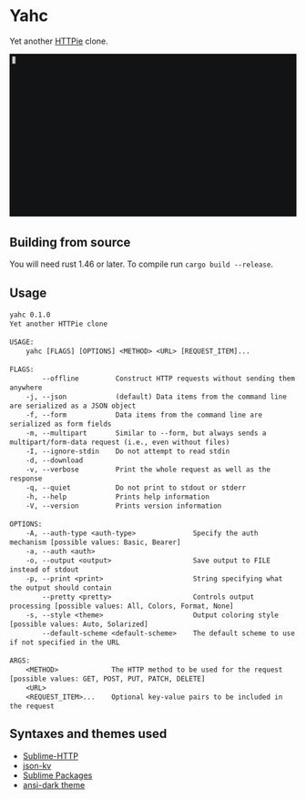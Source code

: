 # Yahc
Yet another [HTTPie](https://httpie.io/) clone.

[![asciicast](/assets/yahc-demo.gif)](https://asciinema.org/a/381777)

## Building from source
You will need rust 1.46 or later. To compile run `cargo build --release`.

## Usage
```
yahc 0.1.0
Yet another HTTPie clone

USAGE:
    yahc [FLAGS] [OPTIONS] <METHOD> <URL> [REQUEST_ITEM]...

FLAGS:
        --offline         Construct HTTP requests without sending them anywhere
    -j, --json            (default) Data items from the command line are serialized as a JSON object
    -f, --form            Data items from the command line are serialized as form fields
    -m, --multipart       Similar to --form, but always sends a multipart/form-data request (i.e., even without files)
    -I, --ignore-stdin    Do not attempt to read stdin
    -d, --download
    -v, --verbose         Print the whole request as well as the response
    -q, --quiet           Do not print to stdout or stderr
    -h, --help            Prints help information
    -V, --version         Prints version information

OPTIONS:
    -A, --auth-type <auth-type>              Specify the auth mechanism [possible values: Basic, Bearer]
    -a, --auth <auth>
    -o, --output <output>                    Save output to FILE instead of stdout
    -p, --print <print>                      String specifying what the output should contain
        --pretty <pretty>                    Controls output processing [possible values: All, Colors, Format, None]
    -s, --style <theme>                      Output coloring style [possible values: Auto, Solarized]
        --default-scheme <default-scheme>    The default scheme to use if not specified in the URL

ARGS:
    <METHOD>             The HTTP method to be used for the request [possible values: GET, POST, PUT, PATCH, DELETE]
    <URL>
    <REQUEST_ITEM>...    Optional key-value pairs to be included in the request
```

## Syntaxes and themes used
- [Sublime-HTTP](https://github.com/samsalisbury/Sublime-HTTP)
- [json-kv](https://github.com/aurule/json-kv)
- [Sublime Packages](https://github.com/sublimehq/Packages/tree/fa6b8629c95041bf262d4c1dab95c456a0530122)
- [ansi-dark theme](https://github.com/sharkdp/bat/blob/master/assets/themes/ansi-dark.tmTheme)
